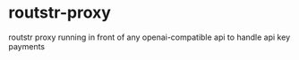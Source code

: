 # routstr-proxy
routstr proxy running in front of any openai-compatible api to handle api key payments
